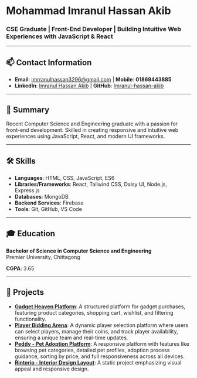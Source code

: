 # Mohammad Imranul Hassan Akib

### CSE Graduate | Front-End Developer | Building Intuitive Web Experiences with JavaScript & React  

---

## 📫 Contact Information
- **Email**: [imrranulhassan3296@gmail.com](mailto:imrranulhassan3296@gmail.com) | **Mobile**: **01869443885**
- **LinkedIn**: [Imranul Hassan Akib](https://www.linkedin.com/in/mohammad-imranul-hassan-akib-73a510245/) | **GitHub**: [Imranul-hassan-akib](https://github.com/Imranul-hassan) 
  

---

## 📝 Summary
Recent Computer Science and Engineering graduate with a passion for front-end development. Skilled in creating responsive and intuitive web experiences using JavaScript, React, and modern UI frameworks. 

---

## 🛠️ Skills  
- **Languages**: HTML, CSS, JavaScript, ES6  
- **Libraries/Frameworks**: React, Tailwind CSS, Daisy UI, Node.js, Express.js  
- **Databases**: MongoDB  
- **Backend Services**: Firebase  
- **Tools**: Git, GitHub, VS Code 

---

## 🎓 Education
**Bachelor of Science in Computer Science and Engineering**  
Premier University, Chittagong

**CGPA**: 3.65

---

## 📂 Projects
- **[Gadget Heaven Platform](https://github.com/Imranul-hassan/gadget-heaven-platform)**: A structured platform for gadget purchases, featuring product categories, shopping cart, wishlist, and filtering functionality.
- **[Player Bidding Arena](https://github.com/Imranul-hassan/player_bidding_arena)**: A dynamic player selection platform where users can select players, manage their coins, and track player availability, ensuring a unique team and real-time updates.
- **[Peddy - Pet Adoption Platform](https://github.com/Imranul-hassan/pet_adoption_platform_javascript)**: A responsive platform with features like browsing pet categories, detailed pet profiles, adoption process guidance, sorting by price, and full responsiveness across all devices.
- **[Rinterio - Interior Design Layout](https://imranul-hassan.github.io/interio-design-tailwind/)**: A static project emphasizing visual appeal and responsive design.
